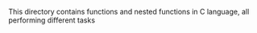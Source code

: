 This directory contains functions and nested functions in C language, all performing different tasks
